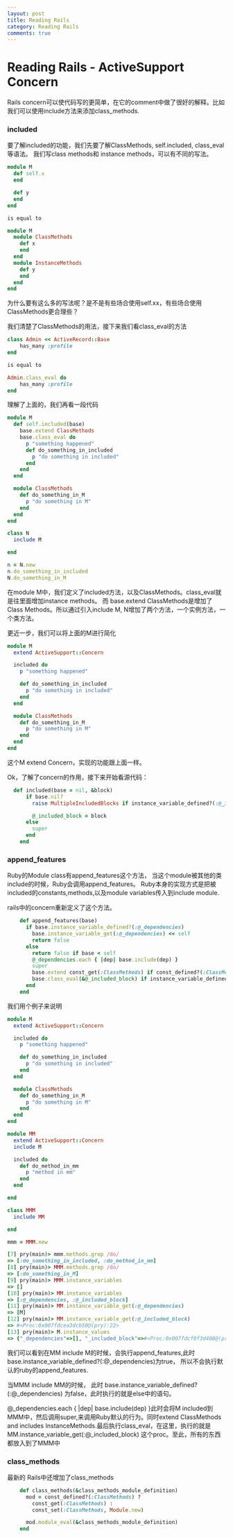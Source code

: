 ```yaml
---
layout: post
title: Reading Rails
category: Reading Rails
comments: true
---
```


# Reading Rails - ActiveSupport Concern
Rails concern可以使代码写的更简单，在它的comment中做了很好的解释。比如我们可以使用include方法来添加class_methods.

### included

要了解included的功能，我们先要了解ClassMethods, self.included, class_eval等语法。
我们写class methods和 instance methods，可以有不同的写法。

~~~rb
module M
  def self.x
  end

  def y
  end
end

is equal to

module M
  module ClassMethods
    def x
    end
  end
  module InstanceMethods
    def y
    end
  end
end
~~~
为什么要有这么多的写法呢？是不是有些场合使用self.xx，有些场合使用ClassMethods更合理些？

我们清楚了ClassMethods的用法，接下来我们看class_eval的方法

~~~rb
class Admin << ActiveRecord::Base
	has_many :profile
end

is equal to

Admin.class_eval do
	has_many :profile
end
~~~

理解了上面的，我们再看一段代码

~~~rb
module M
  def self.included(base)
    base.extend ClassMethods
    base.class_eval do
      p "something happened"
      def do_something_in_included
        p "do something in included"
      end
    end
  end

  module ClassMethods
    def do_something_in_M
      p "do something in M"
    end
  end
end

class N
  include M

end

n = N.new
n.do_something_in_included
N.do_something_in_M

~~~

在module M中，我们定义了included方法，以及ClassMethods。class_eval就是往里面增加instance methods。 而
base.extend ClassMethods是增加了Class Methods。所以通过引入include M, N增加了两个方法，一个实例方法，一个类方法。

更近一步，我们可以将上面的M进行简化

~~~rb
module M
  extend ActiveSupport::Concern

  included do
    p "something happened"

    def do_something_in_included
      p "do something in included"
    end
  end

  module ClassMethods
    def do_something_in_M
      p "do something in M"
    end
  end
end
~~~
这个M extend Concern，实现的功能跟上面一样。

Ok，了解了concern的作用，接下来开始看源代码：

~~~rb
  def included(base = nil, &block)
      if base.nil?
        raise MultipleIncludedBlocks if instance_variable_defined?(:@_included_block)

        @_included_block = block
      else
        super
      end
    end
~~~


### append_features
Ruby的Module class有append\_features这个方法， 当这个module被其他的类include的时候，Ruby会调用append_features。 Ruby本身的实现方式是把被included的constants,methods,以及module variables传入到include module.

rails中的concern重新定义了这个方法。

~~~rb
    def append_features(base)
      if base.instance_variable_defined?(:@_dependencies)
        base.instance_variable_get(:@_dependencies) << self
        return false
      else
        return false if base < self
        @_dependencies.each { |dep| base.include(dep) }
        super
        base.extend const_get(:ClassMethods) if const_defined?(:ClassMethods)
        base.class_eval(&@_included_block) if instance_variable_defined?(:@_included_block)
      end
    end
~~~

我们用个例子来说明

~~~rb
module M
  extend ActiveSupport::Concern

  included do
    p "something happened"

    def do_something_in_included
      p "do something in included"
    end
  end

  module ClassMethods
    def do_something_in_M
      p "do something in M"
    end
  end
end

module MM
  extend ActiveSupport::Concern
  include M

  included do
    def do_method_in_mm
      p "method in mm"
    end
  end

end

class MMM
  include MM

end

mmm = MMM.new

[7] pry(main)> mmm.methods.grep /do/
=> [:do_something_in_included, :do_method_in_mm]
[8] pry(main)> MMM.methods.grep /do/
=> [:do_something_in_M]
[9] pry(main)> MMM.instance_variables
=> []
[10] pry(main)> MM.instance_variables
=> [:@_dependencies, :@_included_block]
[11] pry(main)> MM.instance_variable_get(:@_dependencies)
=> [M]
[12] pry(main)> MM.instance_variable_get(:@_included_block)
=> #<Proc:0x007fdcea3dcb50@(pry):22>
[13] pry(main)> M.instance_values
=> {"_dependencies"=>[], "_included_block"=>#<Proc:0x007fdcf0f3d408@(pry):4>}
~~~

我们可以看到在MM include M的时候，会执行append_features,此时 base.instance_variable_defined?(:@_dependencies)为true， 所以不会执行默认的ruby的append_features.

当MMM include MM的时候， 此时 base.instance_variable_defined?(:@_dependencies) 为false，此时执行的就是else中的语句。

@_dependencies.each { |dep| base.include(dep) }此时会将M included到 MMM中，然后调用super,来调用Ruby默认的行为。同时extend ClassMethods and includes InstanceMethods.最后执行class_eval，在这里，执行的就是 MM.instance_variable_get(:@_included_block) 这个proc。至此，所有的东西都放入到了MMM中

### class_methods
最新的 Rails中还增加了class_methods

~~~rb
    def class_methods(&class_methods_module_definition)
      mod = const_defined?(:ClassMethods) ?
        const_get(:ClassMethods) :
        const_set(:ClassMethods, Module.new)

      mod.module_eval(&class_methods_module_definition)
    end
~~~
